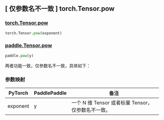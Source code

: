 ## [ 仅参数名不一致 ] torch.Tensor.pow

### [torch.Tensor.pow](https://pytorch.org/docs/stable/generated/torch.Tensor.pow.html?highlight=pow#torch.Tensor.pow)

```python
torch.Tensor.pow(exponent)
```

### [paddle.Tensor.pow](https://www.paddlepaddle.org.cn/documentation/docs/zh/api/paddle/outer_cn.html=)

```python
paddle.pow(y)
```

两者功能一致，仅参数名不一致，具体如下：

### 参数映射

| PyTorch | PaddlePaddle | 备注                                               |
| ------- | ------------ | -------------------------------------------------- |
| exponent   | y            | 一个 N 维 Tensor 或者标量 Tensor，仅参数名不一致。 |

